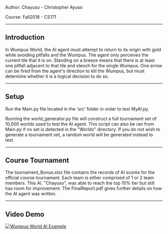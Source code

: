 Author: Chayuso - Christopher Ayuso

Course: Fall2018 - CS171

----------------------------------------------
Introduction
----------------------------------------------
In Wumpus World, the AI agent must attempt to return to its origin with gold while 
avoiding pitfalls and the Wumpus. The agent only perceives the current tile that 
it is on. Standing on a breeze means that there is at least one pitfall adjacent to 
that tile and stench for the single Wumpus. One arrow can be fired from the agent's 
direction to kill the Wumpus, but must determine whether it is a logical decision to 
do so.

----------------------------------------------
Setup
----------------------------------------------

Run the Main.py file located in the 'src' folder in order to test MyAI.py.

Running the world_generator.py file will construct a full tournament set of 10,000
worlds used to test the AI agent. This script can also be ran from Main.py if no
set is detected in the "Worlds" directory. If you do not wish to generate a tournament
set, a random world will be generated instead to test.

----------------------------------------------
Course Tournament
----------------------------------------------
The tournament_Bonus.xlsx file contains the records of AI scores for the official course tournament. 
Each team is either comprised of 1 or 2 team members. This AI, "Chayuso", was able to reach the 
top 10% tier but still has room for improvement. The FinalReport.pdf gives further details on how the 
AI agent was written.

----------------------------------------------
Video Demo
----------------------------------------------
[![Wumpus World AI Example](https://img.youtube.com/vi/ml3kfS_eUT4/maxresdefault.jpg)](https://www.youtube.com/watch?v=ml3kfS_eUT4 "Wumpus World AI Example")
